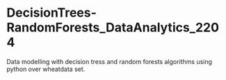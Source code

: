 # DecisionTrees-RandomForests_DataAnalytics_2204

Data modelling with decision tress and random forests algorithms using python over wheatdata set.

